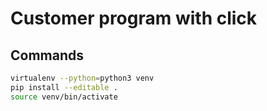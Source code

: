 # Customer program with click

## Commands

```sh
virtualenv --python=python3 venv
pip install --editable .
source venv/bin/activate
```
